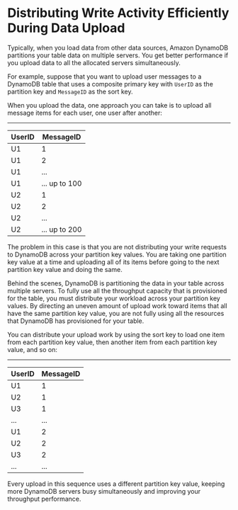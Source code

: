 # Distributing Write Activity Efficiently During Data Upload<a name="bp-partition-key-data-upload"></a>

Typically, when you load data from other data sources, Amazon DynamoDB partitions your table data on multiple servers\. You get better performance if you upload data to all the allocated servers simultaneously\.

For example, suppose that you want to upload user messages to a DynamoDB table that uses a composite primary key with `UserID` as the partition key and `MessageID` as the sort key\.

When you upload the data, one approach you can take is to upload all message items for each user, one user after another:


****  

| UserID | MessageID | 
| --- | --- | 
| U1 | 1 | 
| U1 | 2 | 
| U1 | \.\.\. | 
| U1 | \.\.\. up to 100 | 
| U2 | 1 | 
| U2 | 2 | 
| U2 | \.\.\. | 
| U2 | \.\.\. up to 200 | 

The problem in this case is that you are not distributing your write requests to DynamoDB across your partition key values\. You are taking one partition key value at a time and uploading all of its items before going to the next partition key value and doing the same\.

Behind the scenes, DynamoDB is partitioning the data in your table across multiple servers\. To fully use all the throughput capacity that is provisioned for the table, you must distribute your workload across your partition key values\. By directing an uneven amount of upload work toward items that all have the same partition key value, you are not fully using all the resources that DynamoDB has provisioned for your table\.

You can distribute your upload work by using the sort key to load one item from each partition key value, then another item from each partition key value, and so on: 


****  

| UserID | MessageID | 
| --- | --- | 
| U1 | 1 | 
| U2 | 1 | 
| U3 | 1 | 
| \.\.\. | \.\.\. | 
| U1 | 2 | 
| U2 | 2 | 
| U3 | 2 | 
| \.\.\. | \.\.\. | 

Every upload in this sequence uses a different partition key value, keeping more DynamoDB servers busy simultaneously and improving your throughput performance\. 